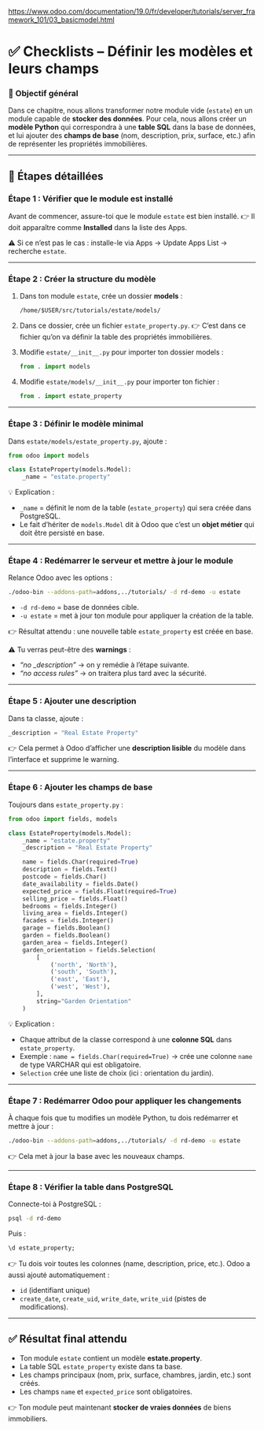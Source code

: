 https://www.odoo.com/documentation/19.0/fr/developer/tutorials/server_framework_101/03_basicmodel.html


# ✅ Checklists – Définir les modèles et leurs champs

### 🎯 Objectif général

Dans ce chapitre, nous allons transformer notre module vide (`estate`) en un module capable de **stocker des données**. Pour cela, nous allons créer un **modèle Python** qui correspondra à une **table SQL** dans la base de données, et lui ajouter des **champs de base** (nom, description, prix, surface, etc.) afin de représenter les propriétés immobilières.

---

## 🔹 Étapes détaillées

### Étape 1 : Vérifier que le module est installé

Avant de commencer, assure-toi que le module `estate` est bien installé.
👉 Il doit apparaître comme **Installed** dans la liste des Apps.

⚠️ Si ce n’est pas le cas : installe-le via Apps → Update Apps List → recherche `estate`.

---

### Étape 2 : Créer la structure du modèle

1. Dans ton module `estate`, crée un dossier **models** :

   ```
   /home/$USER/src/tutorials/estate/models/
   ```

2. Dans ce dossier, crée un fichier `estate_property.py`.
   👉 C’est dans ce fichier qu’on va définir la table des propriétés immobilières.

3. Modifie `estate/__init__.py` pour importer ton dossier models :

   ```python
   from . import models
   ```

4. Modifie `estate/models/__init__.py` pour importer ton fichier :

   ```python
   from . import estate_property
   ```

---

### Étape 3 : Définir le modèle minimal

Dans `estate/models/estate_property.py`, ajoute :

```python
from odoo import models

class EstateProperty(models.Model):
    _name = "estate.property"   
```

💡 Explication :

* `_name` = définit le nom de la table (`estate_property`) qui sera créée dans PostgreSQL.
* Le fait d’hériter de `models.Model` dit à Odoo que c’est un **objet métier** qui doit être persisté en base.

---

### Étape 4 : Redémarrer le serveur et mettre à jour le module

Relance Odoo avec les options :

```bash
./odoo-bin --addons-path=addons,../tutorials/ -d rd-demo -u estate
```

* `-d rd-demo` = base de données cible.
* `-u estate` = met à jour ton module pour appliquer la création de la table.

👉 Résultat attendu : une nouvelle table `estate_property` est créée en base.

⚠️ Tu verras peut-être des **warnings** :

* *“no \_description”* → on y remédie à l’étape suivante.
* *“no access rules”* → on traitera plus tard avec la sécurité.

---

### Étape 5 : Ajouter une description

Dans ta classe, ajoute :

```python
_description = "Real Estate Property"
```

👉 Cela permet à Odoo d’afficher une **description lisible** du modèle dans l’interface et supprime le warning.

---

### Étape 6 : Ajouter les champs de base

Toujours dans `estate_property.py` :

```python
from odoo import fields, models

class EstateProperty(models.Model):
    _name = "estate.property"
    _description = "Real Estate Property"

    name = fields.Char(required=True)
    description = fields.Text()
    postcode = fields.Char()
    date_availability = fields.Date()
    expected_price = fields.Float(required=True)
    selling_price = fields.Float()
    bedrooms = fields.Integer()
    living_area = fields.Integer()
    facades = fields.Integer()
    garage = fields.Boolean()
    garden = fields.Boolean()
    garden_area = fields.Integer()
    garden_orientation = fields.Selection(
        [
            ('north', 'North'),
            ('south', 'South'),
            ('east', 'East'),
            ('west', 'West'),
        ],
        string="Garden Orientation"
    )
```

💡 Explication :

* Chaque attribut de la classe correspond à une **colonne SQL** dans `estate_property`.
* Exemple : `name = fields.Char(required=True)` → crée une colonne `name` de type VARCHAR qui est obligatoire.
* `Selection` crée une liste de choix (ici : orientation du jardin).

---

### Étape 7 : Redémarrer Odoo pour appliquer les changements

À chaque fois que tu modifies un modèle Python, tu dois redémarrer et mettre à jour :

```bash
./odoo-bin --addons-path=addons,../tutorials/ -d rd-demo -u estate
```

👉 Cela met à jour la base avec les nouveaux champs.

---

### Étape 8 : Vérifier la table dans PostgreSQL

Connecte-toi à PostgreSQL :

```bash
psql -d rd-demo
```

Puis :

```sql
\d estate_property;
```

👉 Tu dois voir toutes les colonnes (name, description, price, etc.).
Odoo a aussi ajouté automatiquement :

* `id` (identifiant unique)
* `create_date`, `create_uid`, `write_date`, `write_uid` (pistes de modifications).

---

## ✅ Résultat final attendu

* Ton module `estate` contient un modèle **estate.property**.
* La table SQL `estate_property` existe dans ta base.
* Les champs principaux (nom, prix, surface, chambres, jardin, etc.) sont créés.
* Les champs `name` et `expected_price` sont obligatoires.

👉 Ton module peut maintenant **stocker de vraies données** de biens immobiliers.
